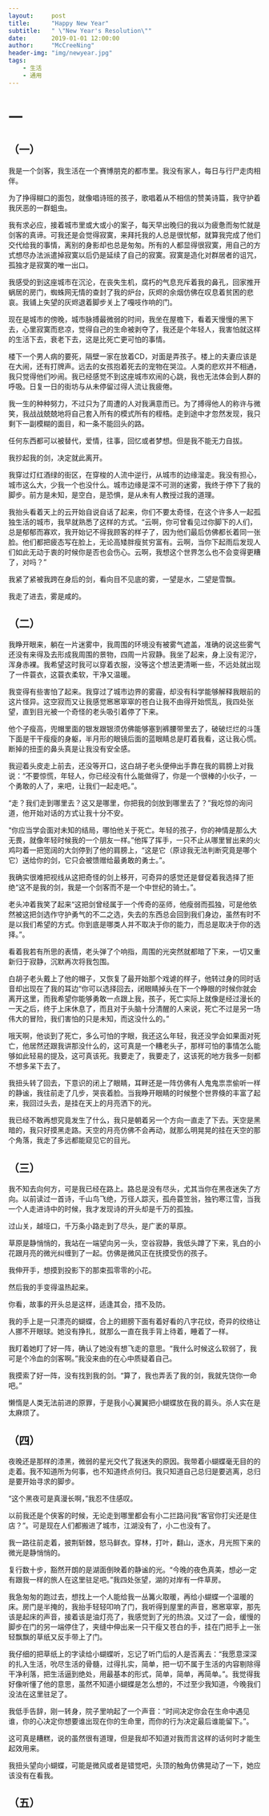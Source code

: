 ```yaml
---
layout:     post
title:      "Happy New Year"
subtitle:   " \"New Year's Resolution\""
date:       2019-01-01 12:00:00
author:     "McCreeNing"
header-img: "img/newyear.jpg"
tags:
    - 生活
    - 通用
---
```


# 一

## （一）
我是一个剑客，我生活在一个赛博朋克的都市里。我没有家人，每日与行尸走肉相伴。

为了挣得糊口的面包，就像唱诗班的孩子，歌唱着从不相信的赞美诗篇，我守护着我厌恶的一群蛆虫。

我有求必应，接着城市里或大或小的案子，每天早出晚归的我以为疲惫而匆忙就是剑客的真谛。可我还是会觉得寂寞，来拜托我的人总是很忧郁，就算我完成了他们交代给我的事情，离别的身影却也总是匆匆。所有的人都显得很寂寞，用自己的方式想尽办法派遣掉寂寞以后仍是延续了自己的寂寞。寂寞是造化对群居者的诅咒，孤独才是寂寞的唯一出口。

我感受的到这座城市在沉沦，在丧失生机，腐朽的气息充斥着我的鼻孔，回家推开蜗居的房门，蜘蛛网无情的查封了我的炉台，灰烬的余烟仿佛在叹息着贫困的悲哀。我铺上失望的灰烬退着脚步关上了嘎吱作响的门。

现在是城市的傍晚，城市脉搏最微弱的时间，我坐在屋檐下，看着天慢慢的黑下去，心里寂寞而悲凉，觉得自己的生命被剥夺了，我还是个年轻人，我害怕就这样的生活下去，衰老下去，这是比死亡更可怕的事情。

楼下一个男人病的要死，隔壁一家在放着CD，对面是弄孩子。楼上的夫妻应该是在大闹，还有打牌声。远去的女孩抱着死去的宠物在哭泣。人类的悲欢并不相通，我只觉得他们吵闹。我已经感觉不到这座城市欢闹的心跳，我也无法体会到人群的呼吸。日复一日的街坊与从未停留过得人流让我疲倦。

我一生的种种努力，不过只为了周遭的人对我满意而已。为了搏得他人的称许与微笑，我战战兢兢地将自己套入所有的模式所有的桎梏。走到途中才忽然发现，我只剩下一副模糊的面目，和一条不能回头的路。

任何东西都可以被替代，爱情，往事，回忆或者梦想。但是我不能无力自拔。

我抄起我的剑，决定就此离开。

我穿过灯红酒绿的街区，在穿梭的人流中逆行，从城市的边缘溜走。我没有担心，城市这么大，少我一个也没什么。城市边缘是深不可测的迷雾，我终于停下了我的脚步。前方是未知，是空白，是恐惧，是从未有人教授过我的道理。

我抬头看着天上的云开始自说自话了起来，你们不要太奇怪，在这个许多人一起孤独生活的城市，我早就熟悉了这样的方式。“云啊，你可曾看见过你脚下的人们，总是郁郁而寡欢，我开始记不得我顾客的样子了，因为他们最后仿佛都长着同一张脸。他们都把疲态写在脸上，无论高矮胖瘦贫穷富有。云啊，当你下起雨后发现人们如此无动于衷的时候你是否也会伤心。云啊，我想这个世界怎么也不会变得更糟了，对吗？”

我紧了紧被我跨在身后的剑，看向目不见底的雾，一望是水，二望是雪飘。

我走了进去，雾是咸的。

## （二）

我睁开眼来，躺在一片迷雾中，我周围的环境没有被雾气遮盖，准确的说这些雾气还没有来得及去形成我周围的景物，四周一片寂静。我坐了起来，身上没有泥泞，浑身赤裸。我希望这时我可以穿着衣服，没等这个想法更清晰一些，不远处就出现了一件蓑衣，这蓑衣柔软，干净又温暖。

我变得有些害怕了起来。我穿过了城市边界的雾霾，却没有科学能够解释我眼前的这片怪异。这空寂而又让我感觉窸窸窣窣的苍白让我不由得开始慌乱，我四处张望，直到目光被一个奇怪的老头吸引着停了下来。

他个子瘦高，兜帽里面的银发跟银须仿佛能够塞到裤腰带里去了，破破烂烂的斗篷下面是干干瘦瘦的身躯，半月形的眼镜后面的蓝眼睛总是盯着我看，这让我心慌。断掉的扭歪的鼻头真是让我没有安全感。

我迎着头皮走上前去，还没等开口，这白胡子老头便伸出手靠在我的肩膀上对我说：“不要惊慌，年轻人，你已经没有什么能做得了，你是一个很棒的小伙子，一个勇敢的人了，来吧，让我们一起走吧。”。

“走？我们走到哪里去？这又是哪里，你把我的剑放到哪里去了？”我吃惊的询问道，他开始对话的方式让我十分不安。

“你应当学会面对未知的结局，哪怕他关于死亡。年轻的孩子，你的神情是那么大无畏，就像年轻时候我的一个朋友一样。”他挥了挥手，一只不止从哪里冒出来的火鸡叼着一把宽阔的大剑停到了他的肩膀上，“这是它（原谅我无法判断究竟是哪个它）送给你的剑，它只会被馈赠给最勇敢的勇士。”。

我确实很难把视线从这把奇怪的剑上移开，可奇异的感觉还是督促着我选择了拒绝“这不是我的剑，我是一个剑客而不是一个中世纪的骑士。”。

老头冲着我笑了起来“这把剑曾经属于一个传奇的巫师，他瘦弱而孤独，可是他依然被这把剑选作守护勇气的不二之选，失去的东西总会回到我们身边，虽然有时不是以我们希望的方式。你到底是哪类人并不取决于你的能力，而总是取决于你的选择。”。

看着我若有所思的表情，老头弹了个响指，周围的光突然就都暗了下来，一切又重新归于寂静，沉默再次将我包围。

白胡子老头戴上了他的帽子，又恢复了最开始那个戏谑的样子，他转过身的同时话音却出现在了我的耳边“你可以选择回去，闭眼睛掉头在下一个睁眼的时候你就会离开这里，而我希望你能够勇敢一点跟上我，孩子，死亡实际上就像是经过漫长的一天之后，终于上床休息了，而且对于头脑十分清醒的人来说，死亡不过是另一场伟大的冒险，我们害怕的只是未知，而这没什么的。”

哦天啊，他谈到了死亡，多么可怕的字眼，我还这么年轻，我还没学会如果面对死亡，他居然还跟我讲那没什么的，这可真是一个糟老头子，那样可怕的事情怎么能够如此轻易的提及，这可真该死。我要走了，我要走了，这该死的地方我多一刻都不想多呆下去了。

我扭头转了回去，下意识的闭上了眼睛，耳畔还是一阵仿佛有人鬼鬼祟祟偷听一样的静谧，我往前走了几步，哭丧着脸。当我睁开眼睛的时候整个世界倏的丰富了起来，我回过头去，是挂在天上的月亮洒下的光。

我已经不敢再想究竟发生了什么，我只是朝着另一个方向一直走了下去。天空是黑暗的，我只好摸黑走路。天空的月亮仿佛不会再动，就那么明晃晃的挂在天空的那个角落，我走了多远都能窥见它的目光。

## （三）

我不知去向何方，可是我已经在路上。路总是没有尽头，尤其当你在黑夜迷失了方向。以前读过一首诗，千山鸟飞绝，万径人踪灭，孤舟蓑笠翁，独钓寒江雪，当我一个人走进诗中的时候，我才发现诗的开头却是千万的孤独。

过山关，越垭口，千万条小路走到了尽头，是广袤的草原。

草原是静悄悄的，我站在一端望向另一头，空谷寂静，我低头蹲了下来，乳白的小花跟月亮的微光纠缠到了一起。仿佛是微风正在抚摸受伤的孩子。

我伸开手，想摸到投影下的那束孤零零的小花。

然后我的手变得温热起来。

你看，故事的开头总是这样，适逢其会，措不及防。

我的手上是一只漂亮的蝴蝶，合上的翅膀下面有着好看的八字花纹，奇异的纹络让人挪不开眼球。她没有挣扎，就那么一直在我手背上待着，睡着了一样。

我盯着她盯了好一阵，确认了她没有想飞走的意思。“我什么时候这么软弱了，我可是个冷血的剑客啊。”我没来由的在心中质疑着自己。

我摸索了好一阵，没有找到我的剑。“算了，我也弄丢了我的剑，我就先饶你一命吧。”

懒惰是人类无法前进的原罪，于是我小心翼翼把小蝴蝶放在我的肩头。杀人实在是太麻烦了。

## （四）

夜晚还是那样的漆黑，微弱的星光交代了我迷失的原因。我带着小蝴蝶毫无目的的走着。我不知道所为何事，也不知道终点何归。我只知道自己总归是要逃离，总归是要开始寻求的脚步。

“这个黑夜可是真漫长啊，”我忍不住感叹。

以前我还是个侠客的时候，无论走到哪里都会有小二拦路问我“客官你打尖还是住店？”。可是现在人们都搬进了城市，江湖没有了，小二也没有了。

我一路往前走着，披荆斩棘，怒马鲜衣。穿林，打叶，翻山，逐水，月光照下来的微光是静悄悄的。

复行数十步，豁然开朗的是湖面倒映着的静谧的光。“今晚的夜色真美，想必一定有跟我一样的旅人在这里驻足吧。”我四处张望，湖的对岸有一件草房。

我急匆匆的跑过去，想找上一个人能给我一丛篝火取暖，再给小蝴蝶一个温暖的床。房门是半掩的，我抬手轻轻叩响了门，我听得到屋里的声音，窸窸窣窣，那先该是起床的声音，接着该是油灯亮了，我感觉到了光的热浪。又过了一会，缓慢的脚步在门的另一端停住了，夹缝中伸出来一只干瘦又苍白的手，挂在门把手上一张轻飘飘的草纸又反手带上了门。

我仔细的把草纸上的字读给小蝴蝶听，忘记了听门后的人是否离去：“我愿意深深的扎入生活，吮尽生活的骨髓，过得扎实，简单，把一切不属于生活的内容剔除得干净利落，把生活逼到绝处，用最基本的形式，简单，简单，再简单。”。我觉得我好像听懂了他的意思，虽然不知道小蝴蝶是怎么想的，不过至少我知道，今晚我们没法在这里驻足了。

我低手告辞，刚一转身，院子里响起了一个声音：“时间决定你会在生命中遇见谁，你的心决定你想要谁出现在你的生命里，而你的行为决定最后谁能留下。”。

这可真是糟糕，说的虽然很有道理，但是我却不知道对我而言这样的话何时才能生起效用来。

我扭头望向小蝴蝶，可能是微风或者是错觉吧，头顶的触角仿佛晃动了一下，她应该没有在看我。

## （五）
